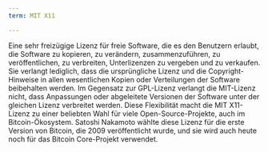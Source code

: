 ```yaml
---
term: MIT X11

---
```

Eine sehr freizügige Lizenz für freie Software, die es den Benutzern erlaubt, die Software zu kopieren, zu verändern, zusammenzuführen, zu veröffentlichen, zu verbreiten, Unterlizenzen zu vergeben und zu verkaufen. Sie verlangt lediglich, dass die ursprüngliche Lizenz und die Copyright-Hinweise in allen wesentlichen Kopien oder Verteilungen der Software beibehalten werden. Im Gegensatz zur GPL-Lizenz verlangt die MIT-Lizenz nicht, dass Anpassungen oder abgeleitete Versionen der Software unter der gleichen Lizenz verbreitet werden. Diese Flexibilität macht die MIT X11-Lizenz zu einer beliebten Wahl für viele Open-Source-Projekte, auch im Bitcoin-Ökosystem. Satoshi Nakamoto wählte diese Lizenz für die erste Version von Bitcoin, die 2009 veröffentlicht wurde, und sie wird auch heute noch für das Bitcoin Core-Projekt verwendet.